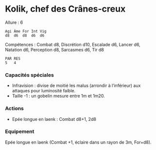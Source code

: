 # Kolik, chef des   Crânes-creux

Allure : 6
```
Agi	Âme	For	Int	Vig
d8	d6	d8	d6	d6
```
Compétences : Combat d8, Discrétion d10, Escalade d6, Lancer d6, Natation d6, Perception d8, Sarcasmes d6, Tir d8
```
PAR	RES
5	4
```
### Capacités spéciales
- Infravision : divise de moitié les malus (arrondir à l’inférieur) aux attaques pour luminosité faible.
- Taille -1 : un gobelin mesure entre 1m et 1m20.

### Actions
- Epée longue en laenk : Combat d8+1, 2d8

### Equipement
Epée longue en laenk (Combat +1, éclaire dans un rayon de 3m, For+d8).

